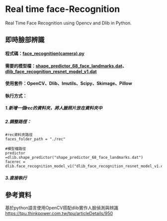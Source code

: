 # Real time face-Recognition
Real Time Face Recognition using Opencv and Dlib in Python.

## 即時臉部辨識
#### 程式碼：[face_recognition(camera).py](face_recognition(camera).py)
#### 需要的模型檔：[shape_predictor_68_face_landmarks.dat](shape_predictor_68_face_landmarks.dat)、[dlib_face_recognition_resnet_model_v1.dat](dlib_face_recognition_resnet_model_v1.dat)
#### 使用套件：OpenCV、Dlib、Imutils、Scipy、Skimage、Pillow
#### 執行方式：
##### 1.新增一個rec的資料夾，將人臉照片放在資料夾中

##### 2.調整路徑：

    #rec資料夾路徑
    faces_folder_path = "./rec"
    
    #模型檔路徑   
    predictor =dlib.shape_predictor("shape_predictor_68_face_landmarks.dat")
    facerec = dlib.face_recognition_model_v1("dlib_face_recognition_resnet_model_v1.dat")

##### 3.直接執行

## 參考資料
基於python語言使用OpenCV搭配dlib實作人臉偵測與辨識
https://tpu.thinkpower.com.tw/tpu/articleDetails/950
